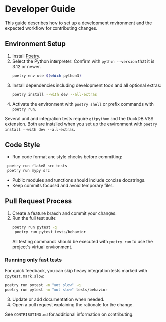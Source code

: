 # Developer Guide

This guide describes how to set up a development environment and the expected workflow for contributing changes.

## Environment Setup

1. Install [Poetry](https://python-poetry.org/docs/#installation).
2. Select the Python interpreter:
   Confirm with `python --version` that it is 3.12 or newer.
   ```bash
   poetry env use $(which python3)
   ```
3. Install dependencies including development tools and all optional extras:
   ```bash
   poetry install --with dev --all-extras
   ```
4. Activate the environment with `poetry shell` or prefix commands with `poetry run`.

Several unit and integration tests require `gitpython` and the DuckDB VSS
extension. Both are installed when you set up the environment with
`poetry install --with dev --all-extras`.

## Code Style

- Run code format and style checks before committing:
 ```bash
  poetry run flake8 src tests
  poetry run mypy src
  ```
- Public modules and functions should include concise docstrings.
- Keep commits focused and avoid temporary files.

## Pull Request Process

1. Create a feature branch and commit your changes.
2. Run the full test suite:
   ```bash
   poetry run pytest -q
    poetry run pytest tests/behavior
    ```
    All testing commands should be executed with `poetry run` to use the
    project's virtual environment.

### Running only fast tests

For quick feedback, you can skip heavy integration tests marked with
`@pytest.mark.slow`:

```bash
poetry run pytest -m "not slow" -q
poetry run pytest -m "not slow" tests/behavior
```
3. Update or add documentation when needed.
4. Open a pull request explaining the rationale for the change.

See `CONTRIBUTING.md` for additional information on contributing.
